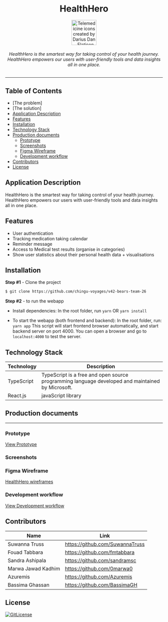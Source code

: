 <!-- Designed for Chinghu Voyage 42 02.2023 -->
<div align="center">  
  <h1>HealthHero</h1>

  <a href="#" title="production's landing page">
  <!-- <img
      height="80"
      width="80"
      alt="Telemedicine icons created by Darius Dan - Flaticon"
      src="https://cdn-icons-png.flaticon.com/512/6504/6504504.png"
    /> -->
    <img
      height="80"
      width="80"
      alt="Telemedicine icons created by Darius Dan - Flaticon"
      src="https://cdn-icons-png.flaticon.com/512/7228/7228392.png"
    />
  </a>

  <h6>HealthHero is the smartest way for taking control of your health journey. <br>
  HealthHero empowers our users with user-friendly tools and data insights all in one place.<h6>
</div>

<hr/>

## Table of Contents
- [The problem]
- [The solution]
- [Application Description](#application-description)
- [Features](#features)
- [Installation](#installation)
- [Technology Stack](#technology-stack)
- [Production documents](#production-documents)
  - [Prototype](#prototype)
  - [Screenshots](#screenshots)
  - [Figma Wireframe](#figma-wireframe)
  - [Development workflow](#development-workflow)
- [Contributors](#contributors)
- [License](#license)

## Application Description
HealthHero is the smartest way for taking control of your health journey. HealthHero empowers our users with user-friendly tools and data insights all in one place.

## Features
- User authentication
- Tracking medication taking calendar
- Reminder message
- Access to Medical test results (organise in categories)
- Show user statistics about their personal health data + visualisations
  
## Installation

**Step #1** - Clone the project

```bash
$ git clone https://github.com/chingu-voyages/v42-bears-team-26
```

**Step #2** - to run the webapp

- Install dependencies: 
  In the root folder, run `yarn` OR `yarn install`

- To start the webapp (both frontend and backend):
  In the root folder, run: `yarn app`
  This script will start frontend browser automatically, and start backend server on port 4000. 
  You can open a browser and go to `localhost:4000` to test the server.
  
## Technology Stack

| Technology                                                    | Description                                                          |
| ------------------------------------------------------------- | -------------------------------------------------------------------- |
| TypeScript                                                      | TypeScript is a free and open source programming language developed and maintained by Microsoft. |
| React.js                                                      | javaScript library                                                   |

## Production documents
--------
### Prototype

[View Prototype]()

### Screenshots

### Figma Wireframe
[HealthHero wireframes](https://www.figma.com/file/lcoe5JVhqRmCz9K0UGfzRH/HealthHero-Wireframes?node-id=41%3A224&t=j7kgEyplFCe2EFc0-0)

### Development workflow
[View Development workflow](/development-workflow.md)
## Contributors

| Name            | Link                                   |
| --------------- | -------------------------------------- |
| Suwanna Truss | https://github.com/SuwannaTruss |
| Fouad Tabbara | https://github.com/fmtabbara |
| Sandra Ashipala | https://github.com/sandramsc |
| Marwa Jawad Kadhim | https://github.com/0marwa0 |
| Azuremis | https://github.com/Azuremis |
| Bassima Ghassan |  https://github.com/BassimaGH |

## License

[![GitLicense](https://img.shields.io/badge/License-MIT-lime.svg)](https://github.com/chingu-voyages/v42-bears-team-26/blob/develop/LICENCE)
